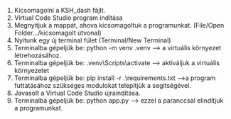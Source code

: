1. Kicsomagolni a KSH_dash fájlt.
2. Virtual Code Studio program indítása
3. Megnyitjuk a mappát, ahova kicsomagoltuk a programunkat. (File/Open Folder.../kicsomagolt útvonal)
4. Nyitunk egy új terminal fület (Terminal/New Terminal)
5. Terminalba gépeljük be: python -m venv .venv --> a virtuális környezet létrehozásához.
6. Terminalba gépeljük be: .venv\Scripts\activate --> aktiváljuk a virtuális környezetet
7. Terminalba gépeljük be: pip install -r .\requirements.txt -->a program futtatásához szükséges modulokat telepítjük a segítségével.
8. Javasolt a Virtual Code Studio újraindítása.
9. Terminalba gépeljük be: python app.py --> ezzel a paranccsal elindítjuk a programunkat. 
    

